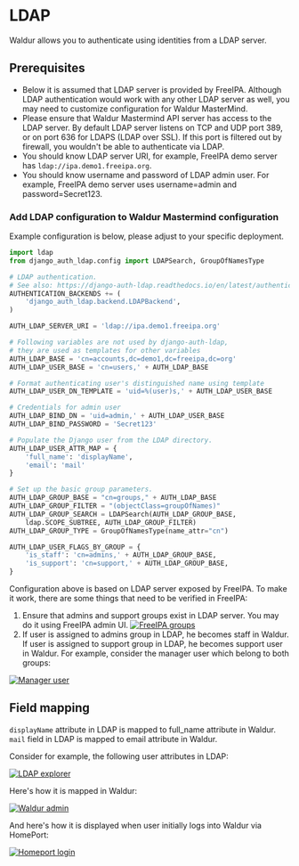 # LDAP

Waldur allows you to authenticate using identities from a LDAP server.

## Prerequisites

- Below it is assumed that LDAP server is provided by FreeIPA. Although LDAP authentication would work with any other
  LDAP server as well, you may need to customize configuration for Waldur MasterMind.
- Please ensure that Waldur Mastermind API server has access to the LDAP server. By default LDAP server listens
  on TCP and UDP port 389, or on port 636 for LDAPS (LDAP over SSL). If this port is filtered out by firewall,
  you wouldn't be able to authenticate via LDAP.
- You should know LDAP server URI, for example, FreeIPA demo server has ``ldap://ipa.demo1.freeipa.org``.
- You should know username and password of LDAP admin user. For example, FreeIPA demo server uses
  username=admin and password=Secret123.

### Add LDAP configuration to Waldur Mastermind configuration

Example configuration is below, please adjust to your specific deployment.

```python
import ldap
from django_auth_ldap.config import LDAPSearch, GroupOfNamesType

# LDAP authentication.
# See also: https://django-auth-ldap.readthedocs.io/en/latest/authentication.html
AUTHENTICATION_BACKENDS += (
    'django_auth_ldap.backend.LDAPBackend',
)

AUTH_LDAP_SERVER_URI = 'ldap://ipa.demo1.freeipa.org'

# Following variables are not used by django-auth-ldap,
# they are used as templates for other variables
AUTH_LDAP_BASE = 'cn=accounts,dc=demo1,dc=freeipa,dc=org'
AUTH_LDAP_USER_BASE = 'cn=users,' + AUTH_LDAP_BASE

# Format authenticating user's distinguished name using template
AUTH_LDAP_USER_DN_TEMPLATE = 'uid=%(user)s,' + AUTH_LDAP_USER_BASE

# Credentials for admin user
AUTH_LDAP_BIND_DN = 'uid=admin,' + AUTH_LDAP_USER_BASE
AUTH_LDAP_BIND_PASSWORD = 'Secret123'

# Populate the Django user from the LDAP directory.
AUTH_LDAP_USER_ATTR_MAP = {
    'full_name': 'displayName',
    'email': 'mail'
}

# Set up the basic group parameters.
AUTH_LDAP_GROUP_BASE = "cn=groups," + AUTH_LDAP_BASE
AUTH_LDAP_GROUP_FILTER = "(objectClass=groupOfNames)"
AUTH_LDAP_GROUP_SEARCH = LDAPSearch(AUTH_LDAP_GROUP_BASE,
    ldap.SCOPE_SUBTREE, AUTH_LDAP_GROUP_FILTER)
AUTH_LDAP_GROUP_TYPE = GroupOfNamesType(name_attr="cn")

AUTH_LDAP_USER_FLAGS_BY_GROUP = {
    'is_staff': 'cn=admins,' + AUTH_LDAP_GROUP_BASE,
    'is_support': 'cn=support,' + AUTH_LDAP_GROUP_BASE,
}

```

Configuration above is based on LDAP server exposed by FreeIPA. To make it work, there are some things
that need to be verified in FreeIPA:

1. Ensure that admins and support groups exist in LDAP server. You may do it using FreeIPA admin UI.
    [![FreeIPA groups](img/freeipa-groups.png)](img/freeipa-groups.png)
2. If user is assigned to admins group in LDAP, he becomes staff in Waldur.
    If user is assigned to support group in LDAP, he becomes support user in Waldur.
    For example, consider the manager user which belong to both groups:

[![Manager user](img/manager-freeipa.png)](img/manager-freeipa.png)

## Field mapping

``displayName`` attribute in LDAP is mapped to full_name attribute in Waldur.
``mail`` field in LDAP is mapped to email attribute in Waldur.

Consider for example, the following user attributes in LDAP:

[![LDAP explorer](img/manager-ldap-explorer.png)](img/manager-ldap-explorer.png)

Here's how it is mapped in Waldur:

[![Waldur admin](img/manager-django-admin.png)](img/manager-django-admin.png)

And here's how it is displayed when user initially logs into Waldur via HomePort:

[![Homeport login](img/manager-waldur.png)](img/manager-waldur.png)
